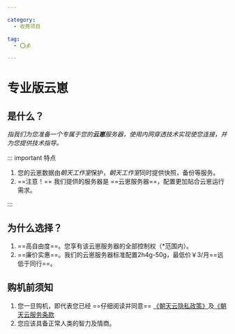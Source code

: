 ```yaml
---

category:
  - 收费项目

tag:
  - ⭕💰

---
```


# 专业版云崽

## 是什么？
*指我们为您准备一个专属于您的**云崽**服务器，使用内网穿透技术实现使您连接，并为您提供技术指导。*

::: important 特点

1. 您的云崽数据由*朝天工作室*保护，*朝天工作室*同时提供快照，备份等服务。
2. ==注意！== 我们提供的服务器是 ==云崽服务器==，配置更加贴合云崽运行需求。

:::

## 为什么选择？

1. ==高自由度==。您享有该云崽服务器的全部控制权（*范围内）。 <Badge text="*" type="tip" />
2. ==廉价实惠==。我们的云崽服务器标准配置2h4g-50g，最低价￥3/月==远低于同行==。

## 购机前须知

1. 您一旦购机，即代表您已经 ==仔细阅读并同意== [《朝天云隐私政策》]()及[《朝天云服务条款]()
2. 您应该具备正常人类的智力及情商。

## 